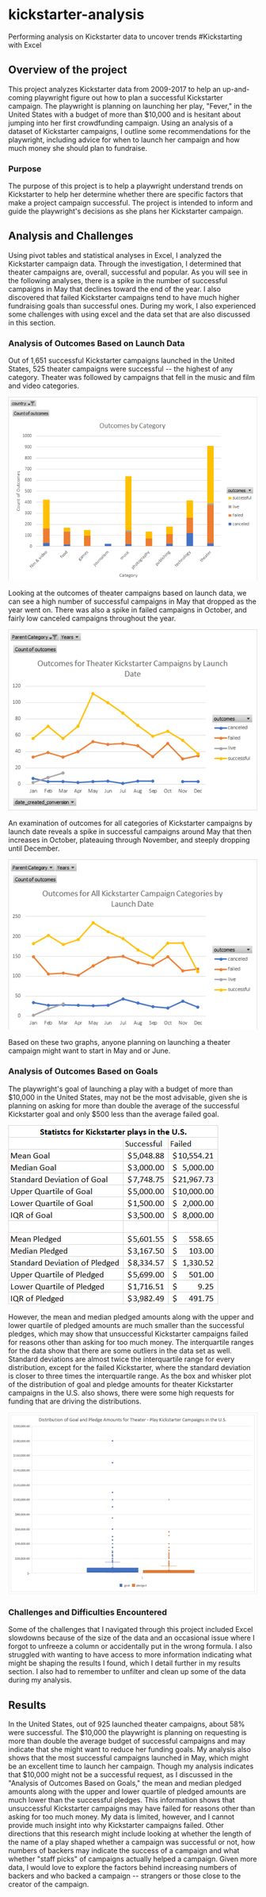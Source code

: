 # kickstarter-analysis
Performing analysis on Kickstarter data to uncover trends
#Kickstarting with Excel

## Overview of the project

This project analyzes Kickstarter data from 2009-2017 to help an up-and-coming playwright figure out how to plan a successful Kickstarter campaign. 
The playwright is planning on launching her play, "Fever," in the United States with a budget of more than $10,000 and is hesitant about jumping into her first crowdfunding campaign. 
Using an analysis of a dataset of Kickstarter campaigns, I outline some recommendations for the playwright, including advice for when to launch her campaign and how much money she should plan to fundraise.

### Purpose

The purpose of this project is to help a playwright understand trends on Kickstarter to help her determine whether there are specific factors that make a project campaign successful. 
The project is intended to inform and guide the playwright's decisions as she plans her Kickstarter campaign.

## Analysis and Challenges

Using pivot tables and statistical analyses in Excel, I analyzed the Kickstarter campaign data. 
Through the investigation, I determined that theater campaigns are, overall, successful and popular.
As you will see in the following analyses, there is a spike in the number of successful campaigns in May that declines toward the end of the year. 
I also discovered that failed Kickstarter campaigns tend to have much higher fundraising goals than successful ones. 
During my work, I also experienced some challenges with using excel and the data set that are also discussed in this section.

### Analysis of Outcomes Based on Launch Data

Out of 1,651 successful Kickstarter campaigns launched in the United States, 525 theater campaigns were successful -- the highest of any category. 
Theater was followed by campaigns that fell in the music and film and video categories.

 ![outcomes by category](category_outcomes.png)

Looking at the outcomes of theater campaigns based on launch data, we can see a high number of successful campaigns in May that dropped as the year went on. There was also a spike in failed campaigns in October, and fairly low canceled campaigns throughout the year. 

![outcomes by theater launch](outcomes_theater_launch.png)

An examination of outcomes for all categories of Kickstarter campaigns by launch date reveals a spike in successful campaigns around May that then increases in October, plateauing through November, and steeply dropping until December. 

![outcomes all categories by launch date](outcomes_all_launch.png)

Based on these two graphs, anyone planning on launching a theater campaign might want to start in May and or June. 

### Analysis of Outcomes Based on Goals

The playwright's goal of launching a play with a budget of more than $10,000 in the United States, may not be the most advisable, given she is planning on asking for more than double the average of the successful Kickstarter goal and only $500 less than the average failed goal.

![stats for kickstarter plays in US](stats_US_kickstarter.png)

 
However, the mean and median pledged amounts along with the upper and lower quartile of pledged amounts are much smaller than the successful pledges, which may show that unsuccessful Kickstarter campaigns failed for reasons other than asking for too much money. 
The interquartile ranges for the data show that there are some outliers in the data set as well. Standard deviations are almost twice the interquartile range for every distribution, except for the failed Kickstarter, where the standard deviation is closer to three times the interquartile range. 
As the box and whisker plot of the distribution of goal and pledge amounts for theater Kickstarter campaigns in the U.S. also shows, there were some high requests for funding that are driving the distributions. 

![distributions goal and pledged](box_and_whisper.png)


### Challenges and Difficulties Encountered

Some of the challenges that I navigated through this project included Excel slowdowns because of the size of the data and an occasional issue where I forgot to unfreeze a column or accidentally put in the wrong formula.
 I also struggled with wanting to have access to more information indicating what might be shaping the results I found, which I detail further in my results section. I also had to remember to unfilter and clean up some of the data during my analysis.

## Results

In the United States, out of 925 launched theater campaigns, about 58% were successful. 
The $10,000 the playwright is planning on requesting is more than double the average budget of successful campaigns and may indicate that she might want to reduce her funding goals. 
My analysis also shows that the most successful campaigns launched in May, which might be an excellent time to launch her campaign. 
Though my analysis indicates that $10,000 might not be a successful request, as I discussed in the "Analysis of Outcomes Based on Goals," the mean and median pledged amounts along with the upper and lower quartile of pledged amounts are much lower than the successful pledges. 
This information shows that unsuccessful Kickstarter campaigns may have failed for reasons other than asking for too much money. 
My data is limited, however, and I cannot provide much insight into why Kickstarter campaigns failed. Other directions that this research might include looking at whether the length of the name of a play shaped whether a campaign was successful or not, how numbers of backers may indicate the success of a campaign and what whether "staff picks" of campaigns actually helped a campaign. Given more data, I would love to explore the factors behind increasing numbers of backers and who backed a campaign -- strangers or those close to the creator of the campaign. 